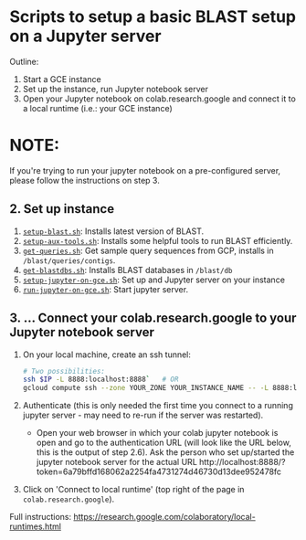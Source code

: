 Scripts to setup a basic BLAST setup on a Jupyter server
========================================================

Outline:
1. Start a GCE instance
2. Set up the instance, run Jupyter notebook server
3. Open your Jupyter notebook on colab.research.google and connect it to a
   local runtime (i.e.: your GCE instance)

# NOTE: 
If you're trying to run your jupyter notebook on a pre-configured server,
please follow the instructions on step 3.


## 2. Set up instance
1. [`setup-blast.sh`](setup-blast.sh): Installs latest version of BLAST.
1. [`setup-aux-tools.sh`](setup-aux-tools.sh): Installs some helpful tools to
   run BLAST efficiently.
1. [`get-queries.sh`](get-queries.sh): Get sample query sequences from GCP, installs in `/blast/queries/contigs`.
1. [`get-blastdbs.sh`](get-blastdbs.sh): Installs BLAST databases in `/blast/db`
1. [`setup-jupyter-on-gce.sh`](setup-jupyter-on-gce.sh): Set up and Jupyter server on your instance 
1. [`run-jupyter-on-gce.sh`](run-jupyter-on-gce.sh): Start jupyter server.

## 3. ... Connect your colab.research.google to your Jupyter notebook server

1. On your local machine, create an ssh tunnel:

    ```bash
    # Two possibilities:
    ssh $IP -L 8888:localhost:8888`   # OR  
    gcloud compute ssh --zone YOUR_ZONE YOUR_INSTANCE_NAME -- -L 8888:localhost:8888`    
    ```

1. Authenticate (this is only needed the first time you connect to a running jupyter server - may need to re-run if the server was restarted).

   * Open your web browser in which your colab jupyter notebook is open and go to the authentication URL (will look like the URL below, this is the
    output of step 2.6). Ask the person who set up/started the jupyter notebook server for the actual URL
    http://localhost:8888/?token=6a79bffd168062a2254fa4731274d46730d13dee952478fc
    
1. Click on 'Connect to local runtime' (top right of the page in `colab.research.google`).


Full instructions: https://research.google.com/colaboratory/local-runtimes.html
